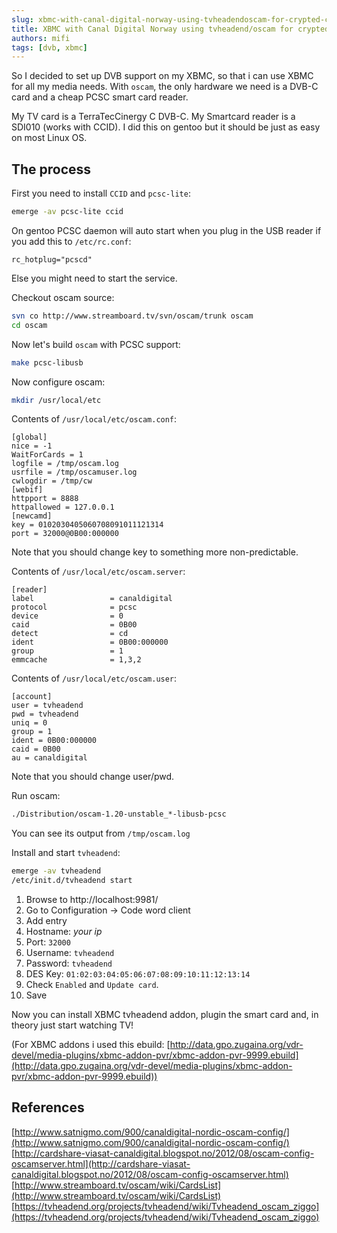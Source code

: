 ```yaml
---
slug: xbmc-with-canal-digital-norway-using-tvheadendoscam-for-crypted-channels-on-gentoo
title: XBMC with Canal Digital Norway using tvheadend/oscam for crypted channels on Gentoo
authors: mifi
tags: [dvb, xbmc]
---
```

So I decided to set up DVB support on my XBMC, so that i can use XBMC for all my media needs. With `oscam`, the only hardware we need is a DVB-C card and a cheap PCSC smart card reader.

My TV card is a TerraTecCinergy C DVB-C.
My Smartcard reader is a SDI010 (works with CCID).
I did this on gentoo but it should be just as easy on most Linux OS.

## The process

First you need to install `CCID` and `pcsc-lite`:
```bash
emerge -av pcsc-lite ccid
```

On gentoo PCSC daemon will auto start when you plug in the USB reader if you add this to `/etc/rc.conf`:
```
rc_hotplug="pcscd"
```
Else you might need to start the service.

Checkout oscam source:
```bash
svn co http://www.streamboard.tv/svn/oscam/trunk oscam
cd oscam
```

Now let's build `oscam` with PCSC support:
```bash
make pcsc-libusb
```

Now configure oscam:
```bash
mkdir /usr/local/etc
```

Contents of `/usr/local/etc/oscam.conf`:
```
[global]
nice = -1
WaitForCards = 1
logfile = /tmp/oscam.log
usrfile = /tmp/oscamuser.log
cwlogdir = /tmp/cw
[webif]
httpport = 8888
httpallowed = 127.0.0.1
[newcamd]
key = 0102030405060708091011121314
port = 32000@0B00:000000
```

Note that you should change key to something more non-predictable.

Contents of `/usr/local/etc/oscam.server`:
```
[reader]
label                 = canaldigital
protocol              = pcsc
device                = 0
caid                  = 0B00
detect                = cd
ident                 = 0B00:000000
group                 = 1
emmcache              = 1,3,2
```

Contents of `/usr/local/etc/oscam.user`:
```
[account]
user = tvheadend
pwd = tvheadend
uniq = 0
group = 1
ident = 0B00:000000
caid = 0B00
au = canaldigital
```

Note that you should change user/pwd.

Run oscam:
```bash
./Distribution/oscam-1.20-unstable_*-libusb-pcsc
```

You can see its output from `/tmp/oscam.log`

Install and start `tvheadend`:
```bash
emerge -av tvheadend
/etc/init.d/tvheadend start
```

1. Browse to http://localhost:9981/
2. Go to Configuration -> Code word client
3. Add entry
4. Hostname: *your ip*
5. Port: `32000`
6. Username: `tvheadend`
7. Password: `tvheadend`
8. DES Key: `01:02:03:04:05:06:07:08:09:10:11:12:13:14`
9. Check `Enabled` and `Update card`.
10. Save

Now you can install XBMC tvheadend addon, plugin the smart card and, in theory just start watching TV!

(For XBMC addons i used this ebuild: [http://data.gpo.zugaina.org/vdr-devel/media-plugins/xbmc-addon-pvr/xbmc-addon-pvr-9999.ebuild](http://data.gpo.zugaina.org/vdr-devel/media-plugins/xbmc-addon-pvr/xbmc-addon-pvr-9999.ebuild))

## References
[http://www.satnigmo.com/900/canaldigital-nordic-oscam-config/](http://www.satnigmo.com/900/canaldigital-nordic-oscam-config/)
[http://cardshare-viasat-canaldigital.blogspot.no/2012/08/oscam-config-oscamserver.html](http://cardshare-viasat-canaldigital.blogspot.no/2012/08/oscam-config-oscamserver.html)
[http://www.streamboard.tv/oscam/wiki/CardsList](http://www.streamboard.tv/oscam/wiki/CardsList)
[https://tvheadend.org/projects/tvheadend/wiki/Tvheadend_oscam_ziggo](https://tvheadend.org/projects/tvheadend/wiki/Tvheadend_oscam_ziggo)
